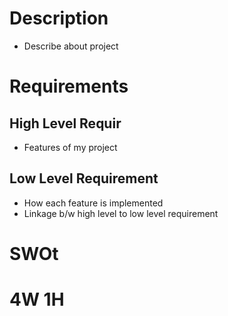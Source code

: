 # Description
* Describe about project
# Requirements

## High Level Requir
* Features of my project



## Low Level Requirement
* How each feature is implemented
* Linkage b/w high level to low level requirement


# SWOt


# 4W 1H